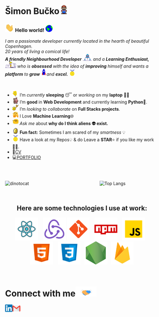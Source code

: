# Šimon Bučko<img src="https://github.com/SatYu26/SatYu26/blob/master/Assets/Mario_Hello_Big.gif" width="30px">


### <img src="https://github.com/SatYu26/SatYu26/blob/master/Assets/Hi.gif" width="29px"> Hello world!&nbsp;<img src="https://github.com/SatYu26/SatYu26/blob/master/Assets/Earth.gif" width="24px">


<p>
  <em>
    I am a passionate developer currently located in the hearth of beautiful Copenhagen. <br>
    20 years of living a comical life! <br>
    <b>A friendly Neighbourhood Developer</b> <img src="https://github.com/SatYu26/SatYu26/blob/master/Assets/Developer.gif" width="30px"> and a <b>Learning    Enthusiast,</b>&nbsp;<img src="https://github.com/SatYu26/SatYu26/blob/master/Assets/Designer.gif" width="36px">  who is <b>obsessed</b>
    with the idea of <b>improving</b> himself and wants a <b>platform</b> to 
    <b>grow</b> <img src="https://github.com/SatYu26/SatYu26/blob/master/Assets/Rocket.gif" width="18px">and 
    <b>excel.</b> <img src="https://github.com/SatYu26/SatYu26/blob/master/Assets/Medal.gif" width="20px"> <br>
  </em>  
</p>

<br>

- <img alt="GIF" src="https://github.com/SatYu26/SatYu26/blob/master/Assets/wave.gif" width="20vw" /> I’m *currently* **sleeping** 😴 or *working* on my **laptop** 👨‍💻
- <img alt="GIF" src="https://github.com/SatYu26/SatYu26/blob/master/Assets/gandalf_parrot.gif" width="20vw" /> I’m **good** in **Web Development** and currently learning **Python**🐍.
- <img alt="GIF" src="https://github.com/SatYu26/SatYu26/blob/master/Assets/headbang.gif" width="20vw" /> I’m *looking to collaborate* on **Full Stacks projects**.
- <img alt="GIF" src="https://github.com/SatYu26/SatYu26/blob/master/Assets/hmm.gif" width="20vw" /> I Love **Machine Learning**🌐
- <img alt="GIF" src="https://github.com/SatYu26/SatYu26/blob/master/Assets/happy.gif" width="20vw" /> *Ask me* about **why do I think aliens 👽 exist.**
- <img alt="GIF" src="https://github.com/SatYu26/SatYu26/blob/master/Assets/coin.gif" width="20vw" /> **Fun fact:** Sometimes I am scared of my *smartness* 💡
- <img alt="GIF" src="https://github.com/SatYu26/SatYu26/blob/master/Assets/Medal.gif" width="20vw" /> Have a look at my Repos💡 & do Leave a **STAR**⭐️ if you like my work👨‍💻.
- 📝[CV](https://github.com/simonbucko/portfolio/blob/master/CV/Simon_Bucko_CV.pdf)
- 💻[PORTFOLIO](https://simonbucko-portfolio.netlify.app/)
<br>

<br>

![Top Langs](https://github-readme-stats.vercel.app/api/top-langs/?username=simonbucko&theme=radical)<img src="https://camo.githubusercontent.com/1c599fd918f649ead173975ee0cb6ce72c47d2765e2813f608f7282a74407e26/68747470733a2f2f6d656469612e67697068792e636f6d2f6d656469612f38333648694a633770677a7938694e58436e2f67697068792e676966" alt="dinotocat" style="float: left; margin-right: 10px;" width="300px" />


<br>

<h2 align="center">
  Here are some technologies I use at work:
</h2>
<p align="center">
<code><img height="75" src="https://github.com/chandan-reddy-k/chandan-reddy-k/blob/master/assets/react.png"></code> &nbsp;&nbsp;
<code><img height="75" src="https://github.com/chandan-reddy-k/chandan-reddy-k/blob/master/assets/redux.png"></code> 
<code><img height="75" src="https://github.com/chandan-reddy-k/chandan-reddy-k/blob/master/assets/git.png"></code> &nbsp;&nbsp;
<code><img height="75" src="https://github.com/chandan-reddy-k/chandan-reddy-k/blob/master/assets/npm.png"></code> &nbsp;&nbsp;
<code><img height="75" src="https://github.com/chandan-reddy-k/chandan-reddy-k/blob/master/assets/js.png"></code> &nbsp;&nbsp;
<code><img height="75" src="https://github.com/chandan-reddy-k/chandan-reddy-k/blob/master/assets/html.png"></code> &nbsp;&nbsp;
<code><img height="75" src="https://github.com/chandan-reddy-k/chandan-reddy-k/blob/master/assets/css.png"></code>&nbsp;&nbsp;
  <code><img height="75" src="https://raw.githubusercontent.com/github/explore/80688e429a7d4ef2fca1e82350fe8e3517d3494d/topics/nodejs/nodejs.png"></code>&nbsp;&nbsp;
  <code><img height="75" src="https://raw.githubusercontent.com/github/explore/80688e429a7d4ef2fca1e82350fe8e3517d3494d/topics/firebase/firebase.png"></code>
</p>

<br/>


# Connect with me<img src="https://github.com/SatYu26/SatYu26/blob/master/Assets/Handshake.gif" height="32px">

  <a href="https://www.linkedin.com/in/%C5%A1imon-bu%C4%8Dko/">
    <img align="left" alt="Satyam Goyal | Linkedin" width="24px" src="https://github.com/SatYu26/SatYu26/blob/master/Assets/Linkedin.svg" />
  </a> &nbsp;&nbsp;
  <a href="mailto:simon.bucko.web@gmail.com">
    <img align="left" alt="Satyam Goyal | Gmail" width="26px" src="https://github.com/SatYu26/SatYu26/blob/master/Assets/Gmail.svg" />
  </a>
